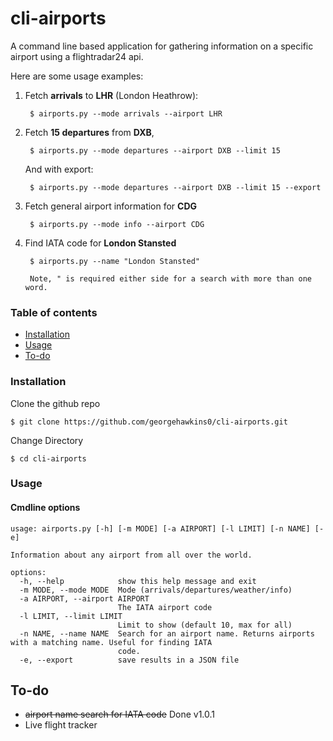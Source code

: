 # cli-airports
 
A command line based application for gathering information on a specific airport using a flightradar24 api.

Here are some usage examples:

1. Fetch **arrivals** to **LHR** (London Heathrow):

        $ airports.py --mode arrivals --airport LHR

2. Fetch **15 departures** from **DXB**, 

        $ airports.py --mode departures --airport DXB --limit 15

    And with export:

        $ airports.py --mode departures --airport DXB --limit 15 --export

3. Fetch general airport information for **CDG**

        $ airports.py --mode info --airport CDG

4. Find IATA code for  **London Stansted**

        $ airports.py --name "London Stansted"

        Note, " is required either side for a search with more than one word.

### Table of contents

- [Installation](#installation)
- [Usage](#usage)
- [To-do](#To-do)

### Installation


Clone the github repo
```
$ git clone https://github.com/georgehawkins0/cli-airports.git
```
Change Directory

```
$ cd cli-airports
```


### Usage
#### Cmdline options
```
usage: airports.py [-h] [-m MODE] [-a AIRPORT] [-l LIMIT] [-n NAME] [-e]

Information about any airport from all over the world.

options:
  -h, --help            show this help message and exit
  -m MODE, --mode MODE  Mode (arrivals/departures/weather/info)
  -a AIRPORT, --airport AIRPORT
                        The IATA airport code
  -l LIMIT, --limit LIMIT
                        Limit to show (default 10, max for all)
  -n NAME, --name NAME  Search for an airport name. Returns airports with a matching name. Useful for finding IATA
                        code.
  -e, --export          save results in a JSON file

```

## To-do

- ~~airport name search for IATA code~~ Done v1.0.1
- Live flight tracker